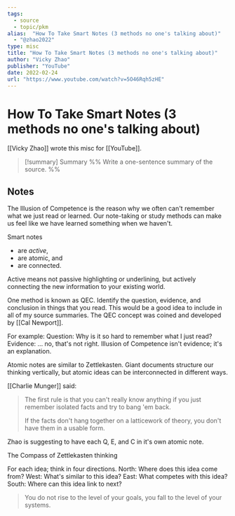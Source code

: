 ```yaml
---
tags:
  - source
  - topic/pkm
alias:  "How To Take Smart Notes (3 methods no one's talking about)"
  - "@zhao2022"
type: misc
title: "How To Take Smart Notes (3 methods no one's talking about)"
author: "Vicky Zhao"
publisher: "YouTube"
date: 2022-02-24
url: "https://www.youtube.com/watch?v=5O46Rqh5zHE"
---
```

# How To Take Smart Notes (3 methods no one's talking about)
[[Vicky Zhao]] wrote this misc for [[YouTube]].
> [!summary] Summary
> %% Write a one-sentence summary of the source. %%

## Notes

The Illusion of Competence is the reason why we often can't remember what we just read or learned. Our note-taking or study methods can make us feel like we have learned something when we haven't.

Smart notes
- are *active*,
- are atomic, and
- are connected.

Active means not passive highlighting or underlining, but actively connecting the new information to your existing world.

One method is known as QEC. Identify the question, evidence, and conclusion in things that you read. This would be a good idea to include in all of my source summaries. The QEC concept was coined and developed by [[Cal Newport]].

For example:
Question: Why is it so hard to remember what I just read?
Evidence: ... no, that's not right. Illusion of Competence isn't evidence; it's an explanation.

Atomic notes are similar to Zettlekasten. Giant documents structure our thinking vertically, but atomic ideas can be interconnected in different ways.

[[Charlie Munger]] said: 
> The first rule is that you can't really know anything if you just remember isolated facts and try to bang 'em back.
> 
> If the facts don't hang together on a latticework of theory, you don't have them in a usable form.

Zhao is suggesting to have each Q, E, and C in it's own atomic note.

The Compass of Zettlekasten thinking

For each idea; think in four directions.
North: Where does this idea come from?
West: What's similar to this idea?
East: What competes with this idea?
South: Where can this idea link to next?

> You do not rise to the level of your goals, you fall to the level of your systems.

